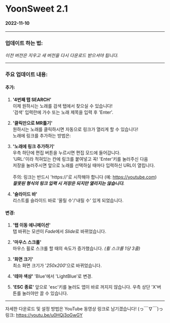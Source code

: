 # YoonSweet 2.1
#### 2022-11-10
---------

### 업데이트 하는 법:
*이전 버전은 지우고 새 버전을 다시 다운로드 받으셔야 됩니다.*

---------

### 주요 업데이트 내용:

#### 추가:

1. **'4번째 탭 SEARCH'** \
이제 원하시는 노래를 검색 탭에서 찾으실 수 있습니다! \
'검색' 입력란에 가수 또는 노래 제목을 입력 후 'Enter'.

2. **'클릭만으로 MR틀기'** \
원하시는 노래를 클릭하시면 자동으로 링크가 열리게 할 수 있습니다! \
노래에 링크를 추가하는 방법은:

3. **'노래에 링크 추가하기'** \
우측 하단에 편집 버튼을 누르시면 편집 모드에 들어갑니다. \
'URL:'이라 적혀있는 칸에 링크를 붙여넣고 꼭! 'Enter'키를 눌러주신 다음 \
저장을 눌러주시면 앞으로 노래를 선택하실 때마다 입력하신 URL이 열립니다. \
\
주의: 링크는 반드시 'https://'로 시작해야 합니다 (예: https://youtube.com) \
***잘못된 형식의 링크 입력 시 저장은 되지만 열리지는 않습니다.***

4. **'슬라이드 바'** \
리스트를 슬라이드 바로 '올릴 수'/'내릴 수' 있게 되었습니다.

#### 변경:

1. **'탭 이동 에니메이션'** \
탭 바뀌는 모션이 *Fade*에서 *Slide*로 바뀌었습니다.

2. **'마우스 스크롤'** \
마우스 휠로 스크롤 할 때의 속도가 증가했습니다. *(휠 스크롤 1당 3줄)*

3. **'화면 크기'** \
최소 화면 크기가 '*250x200*'으로 바뀌었습니다.

4. **'테마 색상'**
'Blue'에서 'LightBlue'로 변경.

5. **'ESC 종료'**
앞으로 'esc'키를 눌러도 앱이 바로 꺼지지 않습니다.
우측 상단 'X'버튼를 눌러야만 끌 수 있습니다.

--------

자세한 다운로드 및 설정 방법은 YouTube 동영상 링크로 남기겠습니다! (っ￣∇￣)っ \
링크: https://youtu.be/u0HQj3oGwGY
